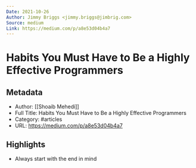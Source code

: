 ```yaml
---
Date: 2021-10-26
Author: Jimmy Briggs <jimmy.briggs@jimbrig.com>
Source: medium
Link: https://medium.com/p/a8e53d04b4a7
---
```

# Habits You Must Have to Be a Highly Effective Programmers

## Metadata
- Author: [[Shoaib Mehedi]]
- Full Title: Habits You Must Have to Be a Highly Effective Programmers
- Category: #articles
- URL: https://medium.com/p/a8e53d04b4a7

## Highlights
- Always start with the end in mind
